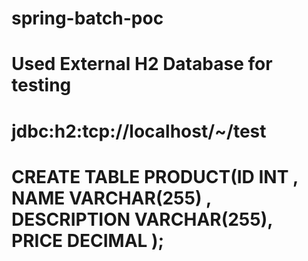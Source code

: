 # spring-batch-poc

# Used External H2 Database for testing
# jdbc:h2:tcp://localhost/~/test
# CREATE TABLE PRODUCT(ID INT ,   NAME VARCHAR(255) , DESCRIPTION VARCHAR(255), PRICE DECIMAL  );